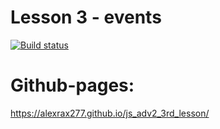 # Lesson 3 - events

[![Build status](https://ci.appveyor.com/api/projects/status/njucixb5l55q3y6q?svg=true)](https://ci.appveyor.com/project/AlexRax277/js-adv2-3rd-lesson)

# Github-pages:
https://alexrax277.github.io/js_adv2_3rd_lesson/